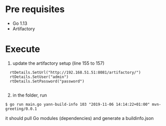 # Pre requisites 

* Go 1.13
* Artifactory 

# Execute

1. update the artifactory setup (line 155 to 157)

```
  rtDetails.SetUrl("http://192.168.51.51:8081/artifactory/")
  rtDetails.SetUser("admin")
  rtDetails.SetPassword("password")


```

2. in the folder, run 

```
$ go run main.go yann-build-info 103 "2019-11-06 14:14:22+01:00" mvn-greeting/0.0.1
```

it should pull Go modules (dependencies) and generate a buildinfo.json

